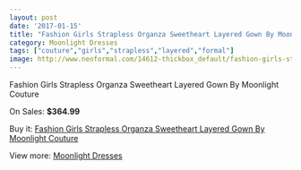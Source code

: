 ```yaml
---
layout: post
date: '2017-01-15'
title: "Fashion Girls Strapless Organza Sweetheart Layered Gown By Moonlight Couture"
category: Moonlight Dresses
tags: ["couture","girls","strapless","layered","formal"]
image: http://www.neoformal.com/14612-thickbox_default/fashion-girls-strapless-organza-sweetheart-layered-gown-by-moonlight-couture.jpg
---
```

Fashion Girls Strapless Organza Sweetheart Layered Gown By Moonlight Couture

On Sales: **$364.99**
<a href="https://www.neoformal.com/en/moonlight-dresses/4995-fashion-girls-strapless-organza-sweetheart-layered-gown-by-moonlight-couture.html"><amp-img layout="responsive" width="600" height="600" src="//www.neoformal.com/14612-thickbox_default/fashion-girls-strapless-organza-sweetheart-layered-gown-by-moonlight-couture.jpg" alt="Fashion Girls Strapless Organza Sweetheart Layered Gown By Moonlight Couture 0" /></a>
<a href="https://www.neoformal.com/en/moonlight-dresses/4995-fashion-girls-strapless-organza-sweetheart-layered-gown-by-moonlight-couture.html"><amp-img layout="responsive" width="600" height="600" src="//www.neoformal.com/14613-thickbox_default/fashion-girls-strapless-organza-sweetheart-layered-gown-by-moonlight-couture.jpg" alt="Fashion Girls Strapless Organza Sweetheart Layered Gown By Moonlight Couture 1" /></a>
<a href="https://www.neoformal.com/en/moonlight-dresses/4995-fashion-girls-strapless-organza-sweetheart-layered-gown-by-moonlight-couture.html"><amp-img layout="responsive" width="600" height="600" src="//www.neoformal.com/14614-thickbox_default/fashion-girls-strapless-organza-sweetheart-layered-gown-by-moonlight-couture.jpg" alt="Fashion Girls Strapless Organza Sweetheart Layered Gown By Moonlight Couture 2" /></a>

Buy it: [Fashion Girls Strapless Organza Sweetheart Layered Gown By Moonlight Couture](https://www.neoformal.com/en/moonlight-dresses/4995-fashion-girls-strapless-organza-sweetheart-layered-gown-by-moonlight-couture.html "Fashion Girls Strapless Organza Sweetheart Layered Gown By Moonlight Couture")

View more: [Moonlight Dresses](https://www.neoformal.com/en/60-moonlight-dresses "Moonlight Dresses")